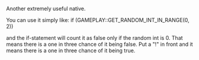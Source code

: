 Another extremely useful native.

You can use it simply like:
if (GAMEPLAY::GET_RANDOM_INT_IN_RANGE(0, 2))

and the if-statement will count it as false only if the random int is 0. That means there is a one in three chance of it being false. Put a "!" in front and it means there is a one in three chance of it being true.
